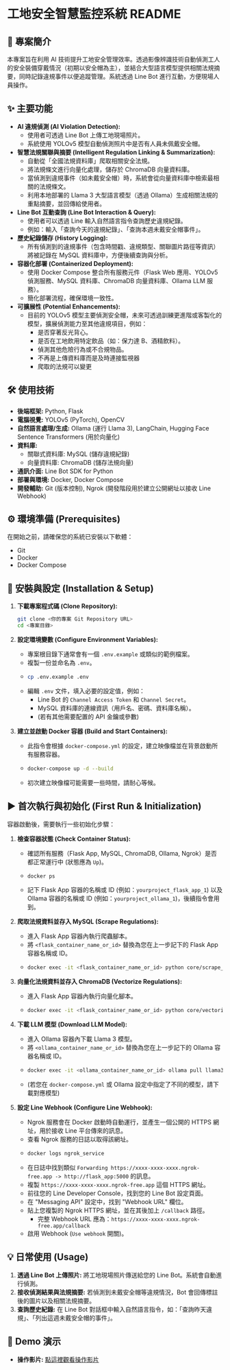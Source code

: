 
# 工地安全智慧監控系統 README

## 📝 專案簡介

本專案旨在利用 AI 技術提升工地安全管理效率。透過影像辨識技術自動偵測工人的安全裝備穿戴情況（初期以安全帽為主），並結合大型語言模型提供相關法規摘要，同時記錄違規事件以便追蹤管理。系統透過 Line Bot 進行互動，方便現場人員操作。

## ✨ 主要功能

* **AI 違規偵測 (AI Violation Detection):**
    * 使用者可透過 Line Bot 上傳工地現場照片。
    * 系統使用 YOLOv5 模型自動偵測照片中是否有人員未佩戴安全帽。
* **智慧法規關聯與摘要 (Intelligent Regulation Linking & Summarization):**
    * 自動從「全國法規資料庫」爬取相關安全法規。
    * 將法規條文進行向量化處理，儲存於 ChromaDB 向量資料庫。
    * 當偵測到違規事件（如未戴安全帽）時，系統會從向量資料庫中檢索最相關的法規條文。
    * 利用本地部署的 Llama 3 大型語言模型（透過 Ollama）生成相關法規的重點摘要，並回傳給使用者。
* **Line Bot 互動查詢 (Line Bot Interaction & Query):**
    * 使用者可以透過 Line 輸入自然語言指令查詢歷史違規紀錄。
    * 例如：輸入「查詢今天的違規紀錄」、「查詢本週未戴安全帽事件」。
* **歷史紀錄儲存 (History Logging):**
    * 所有偵測到的違規事件（包含時間戳、違規類型、關聯圖片路徑等資訊）將被記錄在 MySQL 資料庫中，方便後續查詢與分析。
* **容器化部署 (Containerized Deployment):**
    * 使用 Docker Compose 整合所有服務元件（Flask Web 應用、YOLOv5 偵測服務、MySQL 資料庫、ChromaDB 向量資料庫、Ollama LLM 服務）。
    * 簡化部署流程，確保環境一致性。
* **可擴展性 (Potential Enhancements):**
    * 目前的 YOLOv5 模型主要偵測安全帽，未來可透過訓練更進階或客製化的模型，擴展偵測能力至其他違規項目，例如：
        * 是否穿著反光背心。
        * 是否在工地飲用特定飲品（如：保力達 B、酒精飲料）。
        * 偵測其他危險行為或不合規物品。
        * 不再是上傳資料庫而是及時連接監視器
        * 爬取的法規可以變更

## 🛠️ 使用技術

* **後端框架:** Python, Flask
* **電腦視覺:** YOLOv5 (PyTorch), OpenCV
* **自然語言處理/生成:** Ollama (運行 Llama 3), LangChain, Hugging Face Sentence Transformers (用於向量化)
* **資料庫:**
    * 關聯式資料庫: MySQL (儲存違規紀錄)
    * 向量資料庫: ChromaDB (儲存法規向量)
* **通訊介面:** Line Bot SDK for Python
* **部署與環境:** Docker, Docker Compose
* **開發輔助:** Git (版本控制), Ngrok (開發階段用於建立公開網址以接收 Line Webhook)

## ⚙️ 環境準備 (Prerequisites)

在開始之前，請確保您的系統已安裝以下軟體：

* Git
* Docker
* Docker Compose

## 🚀 安裝與設定 (Installation & Setup)

1.  **下載專案程式碼 (Clone Repository):**
    ```bash
    git clone <你的專案 Git Repository URL>
    cd <專案目錄>
    ```

2.  **設定環境變數 (Configure Environment Variables):**
    * 專案根目錄下通常會有一個 `.env.example` 或類似的範例檔案。
    * 複製一份並命名為 `.env`。
    * ```bash
      cp .env.example .env
      ```
    * 編輯 `.env` 文件，填入必要的設定值，例如：
        * Line Bot 的 `Channel Access Token` 和 `Channel Secret`。
        * MySQL 資料庫的連線資訊（用戶名、密碼、資料庫名稱）。
        * (若有其他需要配置的 API 金鑰或參數)

3.  **建立並啟動 Docker 容器 (Build and Start Containers):**
    * 此指令會根據 `docker-compose.yml` 的設定，建立映像檔並在背景啟動所有服務容器。
    * ```bash
      docker-compose up -d --build
      ```
    * 初次建立映像檔可能需要一些時間，請耐心等候。

## ▶️ 首次執行與初始化 (First Run & Initialization)

容器啟動後，需要執行一些初始化步驟：

1.  **檢查容器狀態 (Check Container Status):**
    * 確認所有服務（Flask App, MySQL, ChromaDB, Ollama, Ngrok）是否都正常運行中 (狀態應為 `Up`)。
    * ```bash
      docker ps
      ```
    * 記下 Flask App 容器的名稱或 ID (例如：`yourproject_flask_app_1`) 以及 Ollama 容器的名稱或 ID (例如：`yourproject_ollama_1`)，後續指令會用到。

2.  **爬取法規資料並存入 MySQL (Scrape Regulations):**
    * 進入 Flask App 容器內執行爬蟲腳本。
    * 將 `<flask_container_name_or_id>` 替換為您在上一步記下的 Flask App 容器名稱或 ID。
    * ```bash
      docker exec -it <flask_container_name_or_id> python core/scrape_clean_mysql.py
      ```

3.  **向量化法規資料並存入 ChromaDB (Vectorize Regulations):**
    * 進入 Flask App 容器內執行向量化腳本。
    * ```bash
      docker exec -it <flask_container_name_or_id> python core/vectorization.py
      ```

4.  **下載 LLM 模型 (Download LLM Model):**
    * 進入 Ollama 容器內下載 Llama 3 模型。
    * 將 `<ollama_container_name_or_id>` 替換為您在上一步記下的 Ollama 容器名稱或 ID。
    * ```bash
      docker exec -it <ollama_container_name_or_id> ollama pull llama3:8b
      ```
    * (若您在 `docker-compose.yml` 或 Ollama 設定中指定了不同的模型，請下載對應模型)

5.  **設定 Line Webhook (Configure Line Webhook):**
    * Ngrok 服務會在 Docker 啟動時自動運行，並產生一個公開的 HTTPS 網址，用於接收 Line 平台傳來的訊息。
    * 查看 Ngrok 服務的日誌以取得該網址。
    * ```bash
      docker logs ngrok_service
      ```
    * 在日誌中找到類似 `Forwarding https://xxxx-xxxx-xxxx.ngrok-free.app -> http://flask_app:5000` 的訊息。
    * 複製 `https://xxxx-xxxx-xxxx.ngrok-free.app` 這個 HTTPS 網址。
    * 前往您的 Line Developer Console，找到您的 Line Bot 設定頁面。
    * 在 "Messaging API" 設定中，找到 "Webhook URL" 欄位。
    * 貼上您複製的 Ngrok HTTPS 網址，並在其後加上 `/callback` 路徑。
        * 完整 Webhook URL 應為：`https://xxxx-xxxx-xxxx.ngrok-free.app/callback`
    * 啟用 Webhook (`Use webhook` 開關)。

## 💡 日常使用 (Usage)

1.  **透過 Line Bot 上傳照片:** 將工地現場照片傳送給您的 Line Bot。系統會自動進行偵測。
2.  **接收偵測結果與法規摘要:** 若偵測到未戴安全帽等違規情況，Bot 會回傳標註後的圖片以及相關法規摘要。
3.  **查詢歷史紀錄:** 在 Line Bot 對話框中輸入自然語言指令，如：「查詢昨天違規」、「列出這週未戴安全帽的事件」。

## 🚀 Demo 演示

* **操作影片:** [點這裡觀看操作影片](在此處插入您的影片連結) 
